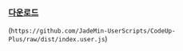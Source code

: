 ### [다운로드](https://github.com/JadeMin-UserScripts/CodeUp-Plus/raw/dist/index.user.js)
(`https://github.com/JadeMin-UserScripts/CodeUp-Plus/raw/dist/index.user.js`)